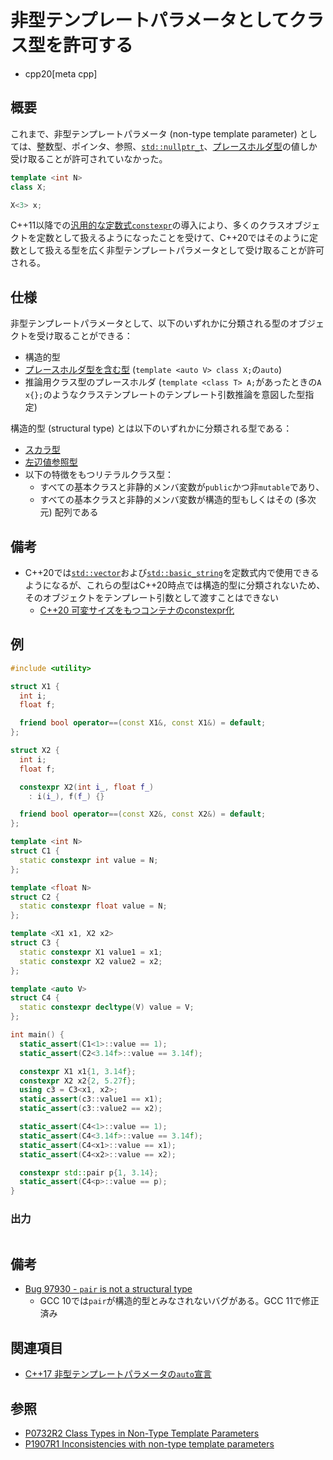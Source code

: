 # 非型テンプレートパラメータとしてクラス型を許可する
* cpp20[meta cpp]

## 概要
これまで、非型テンプレートパラメータ (non-type template parameter) としては、整数型、ポインタ、参照、[`std::nullptr_t`](/reference/cstddef/nullptr_t.md)、[プレースホルダ型](/lang/cpp17/declaring_non-type_template_arguments_with_auto.md)の値しか受け取ることが許可されていなかった。

```cpp
template <int N>
class X;

X<3> x;
```

C++11以降での[汎用的な定数式`constexpr`](/lang/cpp11/constexpr.md)の導入により、多くのクラスオブジェクトを定数として扱えるようになったことを受けて、C++20ではそのように定数として扱える型を広く非型テンプレートパラメータとして受け取ることが許可される。


## 仕様
非型テンプレートパラメータとして、以下のいずれかに分類される型のオブジェクトを受け取ることができる：

- 構造的型
- [プレースホルダ型を含む型](/lang/cpp17/declaring_non-type_template_arguments_with_auto.md) (`template <auto V> class X;`の`auto`)
- 推論用クラス型のプレースホルダ (`template <class T> A;`があったときの`A x{};`のようなクラステンプレートのテンプレート引数推論を意図した型指定)

構造的型 (structural type) とは以下のいずれかに分類される型である：

- [スカラ型](/reference/type_traits/is_scalar.md)
- [左辺値参照型](/reference/type_traits/is_lvalue_reference.md)
- 以下の特徴をもつリテラルクラス型：
    - すべての基本クラスと非静的メンバ変数が`public`かつ非`mutable`であり、
    - すべての基本クラスと非静的メンバ変数が構造的型もしくはその (多次元) 配列である


## 備考
- C++20では[`std::vector`](/reference/vector/vector.md)および[`std::basic_string`](/reference/string/basic_string.md)を定数式内で使用できるようになるが、これらの型はC++20時点では構造的型に分類されないため、そのオブジェクトをテンプレート引数として渡すことはできない
    - [C++20 可変サイズをもつコンテナのconstexpr化](more_constexpr_containers.md)


## 例
```cpp example
#include <utility>

struct X1 {
  int i;
  float f;

  friend bool operator==(const X1&, const X1&) = default;
};

struct X2 {
  int i;
  float f;

  constexpr X2(int i_, float f_)
    : i(i_), f(f_) {}

  friend bool operator==(const X2&, const X2&) = default;
};

template <int N>
struct C1 {
  static constexpr int value = N;
};

template <float N>
struct C2 {
  static constexpr float value = N;
};

template <X1 x1, X2 x2>
struct C3 {
  static constexpr X1 value1 = x1;
  static constexpr X2 value2 = x2;
};

template <auto V>
struct C4 {
  static constexpr decltype(V) value = V;
};

int main() {
  static_assert(C1<1>::value == 1);
  static_assert(C2<3.14f>::value == 3.14f);

  constexpr X1 x1{1, 3.14f};
  constexpr X2 x2{2, 5.27f};
  using c3 = C3<x1, x2>;
  static_assert(c3::value1 == x1);
  static_assert(c3::value2 == x2);

  static_assert(C4<1>::value == 1);
  static_assert(C4<3.14f>::value == 3.14f);
  static_assert(C4<x1>::value == x1);
  static_assert(C4<x2>::value == x2);

  constexpr std::pair p{1, 3.14};
  static_assert(C4<p>::value == p);
}
```

### 出力
```
```


## 備考
- [Bug 97930 - `pair` is not a structural type](https://gcc.gnu.org/bugzilla/show_bug.cgi?id=97930)
    - GCC 10では`pair`が構造的型とみなされないバグがある。GCC 11で修正済み


## 関連項目
- [C++17 非型テンプレートパラメータの`auto`宣言](/lang/cpp17/declaring_non-type_template_arguments_with_auto.md)


## 参照
- [P0732R2 Class Types in Non-Type Template Parameters](http://www.open-std.org/jtc1/sc22/wg21/docs/papers/2018/p0732r2.pdf)
- [P1907R1 Inconsistencies with non-type template parameters](http://www.open-std.org/jtc1/sc22/wg21/docs/papers/2019/p1907r1.html)
